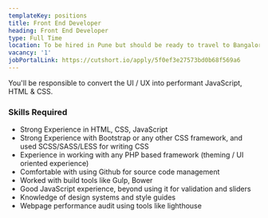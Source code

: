 ```yaml
---
templateKey: positions
title: Front End Developer
heading: Front End Developer
type: Full Time
location: To be hired in Pune but should be ready to travel to Bangalore for long term assignment
vacancy: '1'
jobPortalLink: https://cutshort.io/apply/5f0ef3e27573bd0b68f569a6
---
```


You'll be responsible to convert the UI / UX into performant JavaScript, HTML & CSS. 

### Skills Required

* Strong Experience in HTML, CSS, JavaScript
* Strong Experience with Bootstrap or any other CSS framework, and used SCSS/SASS/LESS for writing CSS
* Experience in working with any PHP based framework (theming / UI oriented experience)
* Comfortable with using Github for source code management
* Worked with build tools like Gulp, Bower
* Good JavaScript experience, beyond using it for validation and sliders
* Knowledge of design systems and style guides
* Webpage performance audit using tools like lighthouse
